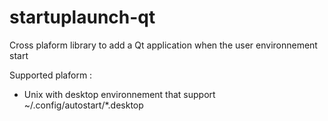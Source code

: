 startuplaunch-qt
================

Cross plaform library to add a Qt application when the user environnement start

Supported plaform :
- Unix with desktop environnement that support ~/.config/autostart/*.desktop
